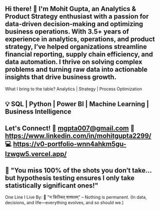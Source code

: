 Hi there! 👋
I'm Mohit Gupta, an Analytics & Product Strategy enthusiast with a passion for data-driven decision-making and optimizing business operations.
With 3.5+ years of experience in analytics, operations, and product strategy, I’ve helped organizations streamline financial reporting, supply chain efficiency, and data automation. I thrive on solving complex problems and turning raw data into actionable insights that drive business growth.
------------------------------------------------------------------------------------------------------------------------------------------------------------------------------------------------------------------------------------------------------------------------------------------------------------------------------------------
What I bring to the table?
Analytics | Strategy | Process Optimization

💡 SQL | Python | Power BI | Machine Learning | Business Intelligence
------------------------------------------------------------------------------------------------------------------------------------------------------------------------------------------------------------------------------------------------------------------------------------------------------------------------------------------
Let's Connect!
📧 mgpta007@gmail.com
🤝 https://www.linkedin.com/in/mohitgupta2299/
💻 https://v0-portfolio-wnn4ahkm5gu-lzwgw5.vercel.app/
------------------------------------------------------------------------------------------------------------------------------------------------------------------------------------------------------------------------------------------------------------------------------------------------------------------------------------------
🔢 "You miss 100% of the shots you don’t take… but hypothesis testing ensures I only take statistically significant ones!"
------------------------------------------------------------------------------------------------------------------------------------------------------------------------------------------------------------------------------------------------------------------------------------------------------------------------------------------
One Line I Live By:
📜 "न किञ्चित् शाश्वतम्" – Nothing is permanent.
(In data, decisions, and life—everything evolves, and so should we.)
